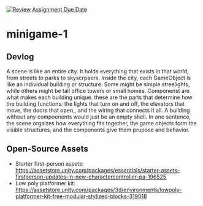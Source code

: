 [![Review Assignment Due Date](https://classroom.github.com/assets/deadline-readme-button-22041afd0340ce965d47ae6ef1cefeee28c7c493a6346c4f15d667ab976d596c.svg)](https://classroom.github.com/a/d-DorLAf)
# minigame-1
## Devlog
A scene is like an entire city. It holds everything that exists in that world, from streets to parks to skyscrpaers. Inside the city, each GameObject is like an individual building or structure. Some might be simple streelights, while others might be tall office towers or small homes. Componenst are what makes each building unique. these are the parts that determine how the building functions: the lights that turn on and off, the elevators that move, the doors that open,, and the wiring that connects it all. A building without any compoenents would just be an empty shell. In one sentence, the scene orgaizes how everything fits together, the game objects form the visible structures, and the components give them prupose and behavior.
## Open-Source Assets
- Starter first-person assets: https://assetstore.unity.com/packages/essentials/starter-assets-firstperson-updates-in-new-charactercontroller-pa-196525
- Low poly platformer kit: https://assetstore.unity.com/packages/3d/environments/lowpoly-platformer-kit-free-modular-stylized-blocks-319018 

